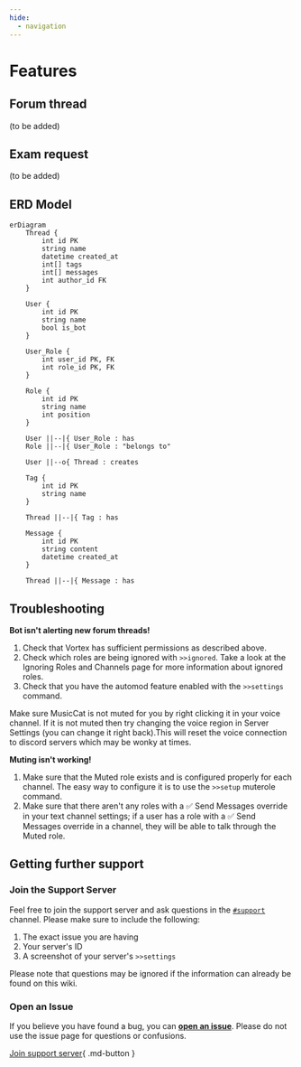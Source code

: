 ```yaml
---
hide:
  - navigation
---
```

# Features

## Forum thread
(to be added)

## Exam request
(to be added)

## ERD Model

```mermaid
erDiagram
    Thread {
        int id PK
        string name
        datetime created_at
        int[] tags
        int[] messages
        int author_id FK
    }

    User {
        int id PK
        string name
        bool is_bot
    }

    User_Role {
        int user_id PK, FK
        int role_id PK, FK
    }

    Role {
        int id PK
        string name
        int position
    }

    User ||--|{ User_Role : has
    Role ||--|{ User_Role : "belongs to"

    User ||--o{ Thread : creates
    
    Tag {
        int id PK
        string name
    }

    Thread ||--|{ Tag : has

    Message {
        int id PK
        string content
        datetime created_at
    }

    Thread ||--|{ Message : has

```

## Troubleshooting

**Bot isn't alerting new forum threads!**

1. Check that Vortex has sufficient permissions as described above.
2. Check which roles are being ignored with `>>ignored`. Take a look at the Ignoring Roles and Channels page for more information about ignored roles.
3. Check that you have the automod feature enabled with the `>>settings` command.

Make sure MusicCat is not muted for you by right clicking it in your voice channel. If it is not muted then try changing the voice region in Server Settings (you can change it right back).This will reset the voice connection to discord servers which may be wonky at times.

**Muting isn't working!**

1. Make sure that the Muted role exists and is configured properly for each channel. The easy way to configure it is to use the `>>setup` muterole command.
2. Make sure that there aren't any roles with a ✅ Send Messages override in your text channel settings; if a user has a role with a ✅ Send Messages override in a channel, they will be able to talk through the Muted role.

## Getting further support

### **Join the Support Server**
Feel free to join the support server and ask questions in the [`#support`](https://discord.gg/hikari) channel. Please make sure to include the following:

1. The exact issue you are having
2. Your server's ID
3. A screenshot of your server's `>>settings`

Please note that questions may be ignored if the information can already be found on this wiki.

### **Open an Issue**
If you believe you have found a bug, you can [**open an issue**](). Please do not use the issue page for questions or confusions.

[Join support server](https://discord.gg/hikari){ .md-button }